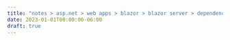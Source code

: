 ```yaml
---
title: "notes > asp.net > web apps > blazor > blazor server > dependency injection"
date: 2023-01-01T00:00:00-06:00
draft: true
---
```

